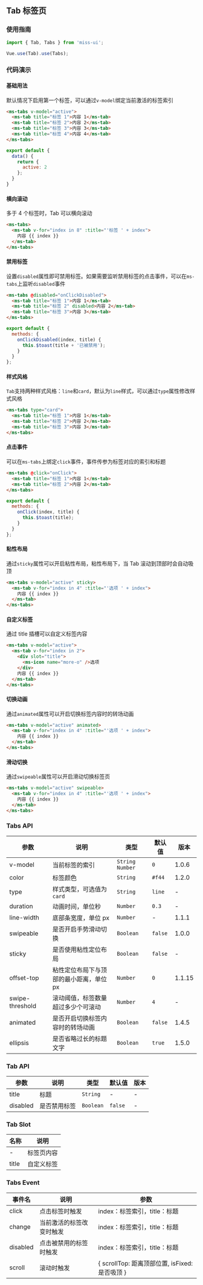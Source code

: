 ## Tab 标签页

### 使用指南
``` javascript
import { Tab, Tabs } from 'miss-ui';

Vue.use(Tab).use(Tabs);
```

### 代码演示

#### 基础用法

默认情况下启用第一个标签，可以通过`v-model`绑定当前激活的标签索引

```html
<ms-tabs v-model="active">
  <ms-tab title="标签 1">内容 1</ms-tab>
  <ms-tab title="标签 2">内容 2</ms-tab>
  <ms-tab title="标签 3">内容 3</ms-tab>
  <ms-tab title="标签 4">内容 4</ms-tab>
</ms-tabs>
```

```js
export default {
  data() {
    return {
      active: 2
    };
  }
}
```

#### 横向滚动

多于 4 个标签时，Tab 可以横向滚动

```html
<ms-tabs>
  <ms-tab v-for="index in 8" :title="'标签 ' + index">
    内容 {{ index }}
  </ms-tab>
</ms-tabs>
```

#### 禁用标签

设置`disabled`属性即可禁用标签。如果需要监听禁用标签的点击事件，可以在`ms-tabs`上监听`disabled`事件

```html
<ms-tabs @disabled="onClickDisabled">
  <ms-tab title="标签 1">内容 1</ms-tab>
  <ms-tab title="标签 2" disabled>内容 2</ms-tab>
  <ms-tab title="标签 3">内容 3</ms-tab>
</ms-tabs>
```

```javascript
export default {
  methods: {
    onClickDisabled(index, title) {
      this.$toast(title + '已被禁用');
    }
  }
};
```

#### 样式风格

`Tab`支持两种样式风格：`line`和`card`，默认为`line`样式，可以通过`type`属性修改样式风格

```html
<ms-tabs type="card">
  <ms-tab title="标签 1">内容 1</ms-tab>
  <ms-tab title="标签 2">内容 2</ms-tab>
  <ms-tab title="标签 3">内容 3</ms-tab>
</ms-tabs>
```

#### 点击事件

可以在`ms-tabs`上绑定`click`事件，事件传参为标签对应的索引和标题

```html
<ms-tabs @click="onClick">
  <ms-tab title="标签 1">内容 1</ms-tab>
  <ms-tab title="标签 2">内容 2</ms-tab>
</ms-tabs>
```

```javascript
export default {
  methods: {
    onClick(index, title) {
      this.$toast(title);
    }
  }
};
```

#### 粘性布局

通过`sticky`属性可以开启粘性布局，粘性布局下，当 Tab 滚动到顶部时会自动吸顶

```html
<ms-tabs v-model="active" sticky>
  <ms-tab v-for="index in 4" :title="'选项 ' + index">
    内容 {{ index }}
  </ms-tab>
</ms-tabs>
```

#### 自定义标签

通过 title 插槽可以自定义标签内容

```html
<ms-tabs v-model="active">
  <ms-tab v-for="index in 2">
    <div slot="title">
      <ms-icon name="more-o" />选项
    </div>
    内容 {{ index }}
  </ms-tab>
</ms-tabs>
```

#### 切换动画

通过`animated`属性可以开启切换标签内容时的转场动画

```html
<ms-tabs v-model="active" animated>
  <ms-tab v-for="index in 4" :title="'选项 ' + index">
    内容 {{ index }}
  </ms-tab>
</ms-tabs>
```

#### 滑动切换

通过`swipeable`属性可以开启滑动切换标签页

```html
<ms-tabs v-model="active" swipeable>
  <ms-tab v-for="index in 4" :title="'选项 ' + index">
    内容 {{ index }}
  </ms-tab>
</ms-tabs>
```

### Tabs API

| 参数 | 说明 | 类型 | 默认值 | 版本 |
|------|------|------|------|------|
| v-model | 当前标签的索引 | `String` `Number` | `0` | 1.0.6 |
| color | 标签颜色 | `String` | `#f44` | 1.2.0 |
| type | 样式类型，可选值为`card` | `String` | `line` | - |
| duration | 动画时间，单位秒 | `Number` | `0.3` | - |
| line-width | 底部条宽度，单位 px | `Number` | - | 1.1.1 |
| swipeable | 是否开启手势滑动切换 | `Boolean` | `false` | 1.0.0 |
| sticky | 是否使用粘性定位布局 | `Boolean` | `false` | - |
| offset-top | 粘性定位布局下与顶部的最小距离，单位 px | `Number` | `0` | 1.1.15 |
| swipe-threshold | 滚动阈值，标签数量超过多少个可滚动 | `Number` | `4` | - |
| animated | 是否开启切换标签内容时的转场动画 | `Boolean` | `false` | 1.4.5 |
| ellipsis | 是否省略过长的标题文字 | `Boolean` | `true` | 1.5.0 |

### Tab API

| 参数 | 说明 | 类型 | 默认值 | 版本 |
|------|------|------|------|------|
| title | 标题 | `String` | - | - |
| disabled | 是否禁用标签 | `Boolean` | `false` | - |

### Tab Slot

| 名称 | 说明 |
|------|------|
| - | 标签页内容 |
| title | 自定义标签 |

### Tabs Event

| 事件名 | 说明 | 参数 |
|------|------|------|
| click | 点击标签时触发 | index：标签索引，title：标题 |
| change | 当前激活的标签改变时触发 | index：标签索引，title：标题 |
| disabled | 点击被禁用的标签时触发 | index：标签索引，title：标题 |
| scroll | 滚动时触发 | { scrollTop: 距离顶部位置, isFixed: 是否吸顶 } |
